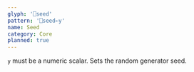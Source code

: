 ```yaml
---
glyph: '⎕seed'
pattern: '⎕seed←y'
name: Seed
category: Core
planned: true
---
```


`y` must be a numeric scalar. Sets the random generator seed.